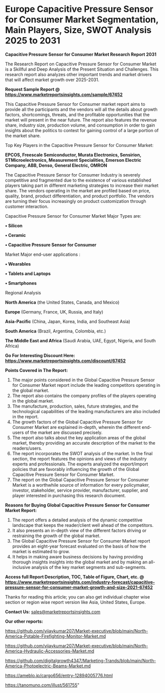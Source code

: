 # Europe Capacitive Pressure Sensor for Consumer Market Segmentation, Main Players, Size, SWOT Analysis 2025 to 2031

<strong>Capacitive Pressure Sensor for Consumer Market Research Report 2031</strong>

The Research Report on Capacitive Pressure Sensor for Consumer Market is a Skillful and Deep Analysis of the Present Situation and Challenges. This research report also analyzes other important trends and market drivers that will affect market growth over 2025-2031.

<strong>Request Sample Report @ <a href=https://www.marketreportsinsights.com/sample/67452>https://www.marketreportsinsights.com/sample/67452</a></strong>

This Capacitive Pressure Sensor for Consumer market report aims to provide all the participants and the vendors will all the details about growth factors, shortcomings, threats, and the profitable opportunities that the market will present in the near future. The report also features the revenue share, industry size, production volume, and consumption in order to gain insights about the politics to contest for gaining control of a large portion of the market share.

Top Key Players in the Capacitive Pressure Sensor for Consumer Market:

<strong>EPCOS, Freescale Semiconductor, Murata Electronics, Sensirion, STMicroelectronics, Measurement Specialities, Emerson Electric Company, ABB, Denso, General Electric, OMRON</strong>

The Capacitive Pressure Sensor for Consumer Industry is severely competitive and fragmented due to the existence of various established players taking part in different marketing strategies to increase their market share. The vendors operating in the market are profiled based on price, quality, brand, product differentiation, and product portfolio. The vendors are turning their focus increasingly on product customization through customer interaction.

Capacitive Pressure Sensor for Consumer Market Major Types are:

<strong>• Silicon

• Ceramic

• Capacitive Pressure Sensor for Consumer</strong>

Market Major end-user applications :

<strong>• Wearables

• Tablets and Laptops

• Smartphones</strong>

Regional Analysis

</u><strong><b>North America</b></strong> (the United States, Canada, and Mexico)

<strong><b>Europe </b></strong>(Germany, France, UK, Russia, and Italy)

<strong><b>Asia-Pacific</b></strong> (China, Japan, Korea, India, and Southeast Asia)

<strong><b>South America</b></strong> (Brazil, Argentina, Colombia, etc.)

<strong><b>The Middle East and Africa</b></strong> (Saudi Arabia, UAE, Egypt, Nigeria, and South Africa)

<strong>Go For Interesting Discount Here: <a href=https://www.marketreportsinsights.com/discount/67452>https://www.marketreportsinsights.com/discount/67452</a></strong>

<strong>Points Covered in The Report:</strong>
<ol>
  <li>The major points considered in the Global Capacitive Pressure Sensor for Consumer Market report include the leading competitors operating in the global market.</li>
  <li>The report also contains the company profiles of the players operating in the global market.</li>
  <li>The manufacture, production, sales, future strategies, and the technological capabilities of the leading manufacturers are also included in the report.</li>
  <li>The growth factors of the Global Capacitive Pressure Sensor for Consumer Market are explained in-depth, wherein the different end-users of the market are discussed precisely.</li>
  <li>The report also talks about the key application areas of the global market, thereby providing an accurate description of the market to the readers/users.</li>
  <li>The report incorporates the SWOT analysis of the market. In the final section, the report features the opinions and views of the industry experts and professionals. The experts analyzed the export/import policies that are favorably influencing the growth of the Global Capacitive Pressure Sensor for Consumer Market.</li>
  <li>The report on the Global Capacitive Pressure Sensor for Consumer Market is a worthwhile source of information for every policymaker, investor, stakeholder, service provider, manufacturer, supplier, and player interested in purchasing this research document.</li>
</ol>
<strong>Reasons for Buying Global Capacitive Pressure Sensor for Consumer Market Report:</strong>

<ol>
  <li>The report offers a detailed analysis of the dynamic competitive landscape that keeps the reader/client well ahead of the competitors.</li>
  <li>It also presents an in-depth view of the different factors driving or restraining the growth of the global market.</li>
  <li>The Global Capacitive Pressure Sensor for Consumer Market report provides an eight-year forecast evaluated on the basis of how the market is estimated to grow.</li>
  <li>It helps in making aware business decisions by having providing thorough insights insights into the global market and by making an all-inclusive analysis of the key market segments and sub-segments.</li>
</ol>
<strong>Access full Report Description, TOC, Table of Figure, Chart, etc. @ <a href=https://www.marketreportsinsights.com/industry-forecast/capacitive-pressure-sensor-for-consumer-market-growth-and-size-2021-67452>https://www.marketreportsinsights.com/industry-forecast/capacitive-pressure-sensor-for-consumer-market-growth-and-size-2021-67452</a></strong>


Thanks for reading this article; you can also get individual chapter wise section or region wise report version like Asia, United States, Europe.

<strong>Contact Us:</strong>
sales@marketreportsinsights.com

<strong>Our other reports:</strong>

<a href=https://github.com/vijaykumar207/Market-executive/blob/main/North-America-Potable-Firefighting-Monitor-Market.md>https://github.com/vijaykumar207/Market-executive/blob/main/North-America-Potable-Firefighting-Monitor-Market.md</a>

<a href=https://github.com/vijaykumar207/Market-executive/blob/main/North-America-Hydraulic-Accessories-Market.md>https://github.com/vijaykumar207/Market-executive/blob/main/North-America-Hydraulic-Accessories-Market.md</a>

<a href=https://github.com/digitalgrowth4347/Marketing-Trands/blob/main/North-America-Photoelectric-Beams-Market.md>https://github.com/digitalgrowth4347/Marketing-Trands/blob/main/North-America-Photoelectric-Beams-Market.md</a>

<a href=https://ameblo.jp/cargo656/entry-12894005776.html>https://ameblo.jp/cargo656/entry-12894005776.html</a>

<a href=https://tanomuno.com/illust/561755>https://tanomuno.com/illust/561755</a>"
